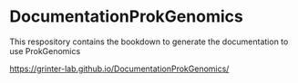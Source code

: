 # DocumentationProkGenomics
This respository contains the bookdown to generate the documentation to use ProkGenomics

https://grinter-lab.github.io/DocumentationProkGenomics/
